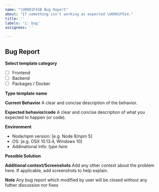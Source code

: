 ```yaml
---
name: "\U0001F41B Bug Report"
about: "If something isn't working as expected \U0001F914."
title: ''
labels: 'i: bug'
assignees: ''

---
```


## Bug Report

**Select template category**

- [ ] Frontend
- [ ] Backend
- [ ] Packages / Docker

**Type template name**

<!-- example, @dalisoft/create-react-app -->

**Current Behavior**
A clear and concise description of the behavior.


**Expected behavior/code**
A clear and concise description of what you expected to happen (or code).


**Environment**
- Node/npm version: [e.g. Node 8/npm 5]
- OS: [e.g. OSX 10.13.4, Windows 10]
- Addinational Info: _type here_

**Possible Solution**
<!--- Only if you have suggestions on a fix for the bug -->

**Additional context/Screenshots**
Add any other context about the problem here. If applicable, add screenshots to help explain.

**Note**
Any bug report which modified by user will be closed without any futher discussion nor fixes
